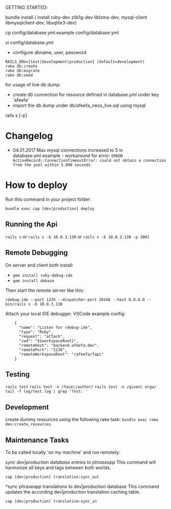 GETTING STARTED:

bundle install ( install ruby-dev zlib1g-dev liblzma-dev, mysql-client libmysqlclient-dev, libsqlite3-dev)

cp config/database.yml.example config/database.yml

vi config/database.yml
* configure dbname, user, password

```
RAILS_ENV=[test|development|production] (default=development)
rake db:create
rake db:migrate
rake db:seed
```

for usage of live db dump:
* create db connection for resource defined in database.yml under key 'afeefa'
* import the db dump under db/afeefa_neos_live.sql using mysql

rails s [-p]

# Changelog

* 04.01.2017
Max mysql connections increased to 5 in database.yml.example - workaround for error: `ERROR ActiveRecord::ConnectionTimeoutError: could not obtain a connection from the pool within 5.000 seconds`

# How to deploy

Run this command in your project folder:

```
bundle exec cap [dev|production] deploy
```

## Running the Api

`rails s` or `rails s -b 10.0.3.130` or `rails s -b 10.0.3.130 -p 3001`

## Remote Debugging

On server and client both install:

* `gem install ruby-debug-ide`
* `gem install debase`

Then start the remote server like this:

`rdebug-ide --port 1235 --dispatcher-port 26166 --host 0.0.0.0 -- bin/rails s -b 10.0.3.130`

Attach your local IDE debugger. VSCode example config:

```
    {
      "name": "Listen for rdebug-ide",
      "type": "Ruby",
      "request": "attach",
      "cwd": "${workspaceRoot}",
      "remoteHost": "backend.afeefa.dev",
      "remotePort": "1236",
      "remoteWorkspaceRoot": "/afeefa/fapi"
    }
```

## Testing

`rails test`
`rails test -n /face\|author/`
`rails test -n /given\ orga/`
`tail -f log/test.log | grep 'Test: '`

## Development

create dummy resources using the following rake task:
`bundle exec rake dev:create_resources`

## Maintenance Tasks

To be called locally 'on my machine' and run remotely:

*sync dev|production database entries to phraseapp*
This command will harmonize all keys and tags between both worlds.

`cap [dev|production] translation:sync_out`

*sync phraseapp translations to dev|production database
This command updates the according dev|production translation caching table.

`cap [dev|production] translation:sync_in`